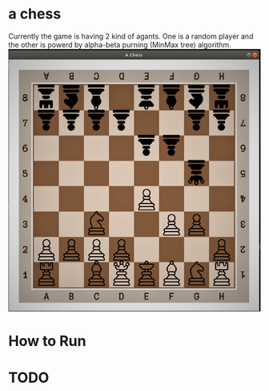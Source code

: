 # a chess
Currently the game is having 2 kind of agants. One is a random player and the other is powerd by alpha-beta purning (MinMax tree) algorithm.
![sc](SC.png)

# How to Run

# TODO


